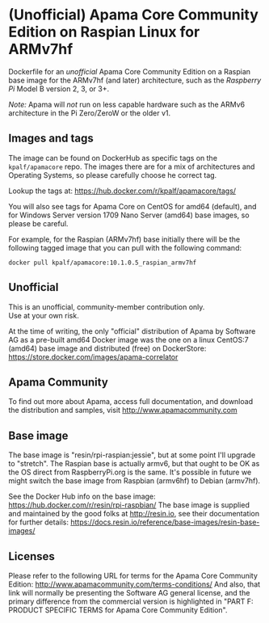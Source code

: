 # (Unofficial) Apama Core Community Edition on Raspian Linux for ARMv7hf 
Dockerfile for an _unofficial_ Apama Core Community Edition on a Raspian base image for the 
ARMv7hf (and later) architecture, such as the *Raspberry Pi* Model B version 2, 3, or 3+.  

*Note:* Apama will _not_ run on less capable hardware such as the ARMv6 architecture in the Pi Zero/ZeroW or the older v1.

## Images and tags
The image can be found on DockerHub as specific tags on the `kpalf/apamacore` repo.  The images there are for a mix of architectures and Operating Systems, so please carefully choose he correct tag.

Lookup the tags at: https://hub.docker.com/r/kpalf/apamacore/tags/

You will also see tags for Apama Core on CentOS for amd64 (default), and for Windows Server version 1709 Nano Server (amd64) base images, so please be careful.

For example, for the Raspian (ARMv7hf) base initially there will be the following tagged image that you can pull with the following command:
```
docker pull kpalf/apamacore:10.1.0.5_raspian_armv7hf
```

## Unofficial
This is an unofficial, community-member contribution only.  
Use at your own risk.

At the time of writing, the only "official" distribution of Apama by Software AG as a pre-built amd64 Docker image was the one on a linux CentOS:7 (amd64) base image and distributed (free) on DockerStore: https://store.docker.com/images/apama-correlator

## Apama Community
To find out more about Apama, access full documentation, and download the distribution and samples, visit http://www.apamacommunity.com


## Base image
The base image is "resin/rpi-raspian:jessie", but at some point I'll upgrade to "stretch".
The Raspian base is actually armv6, but that ought to be OK as the OS direct from RaspberryPi.org is the same.
It's possible in future we might switch the base image from Raspbian (armv6hf) to Debian (armv7hf).

See the Docker Hub info on the base image: https://hub.docker.com/r/resin/rpi-raspbian/
The base image is supplied and maintained by the good folks at http://resin.io, see their
documentation for further details: https://docs.resin.io/reference/base-images/resin-base-images/


## Licenses
Please refer to the following URL for terms for the Apama Core Community Edition:
http://www.apamacommunity.com/terms-conditions/
And also, that link will normally be presenting the Software AG general license, and the primary difference from the commercial version is highlighted in "PART F: PRODUCT SPECIFIC TERMS for Apama Core Community Edition".

